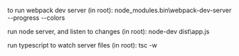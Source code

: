 to run webpack dev server (in root): node_modules\.bin\webpack-dev-server --progress --colors

run node server, and listen to changes (in root): node-dev dist\app.js

run typescript to watch server files (in root): tsc -w